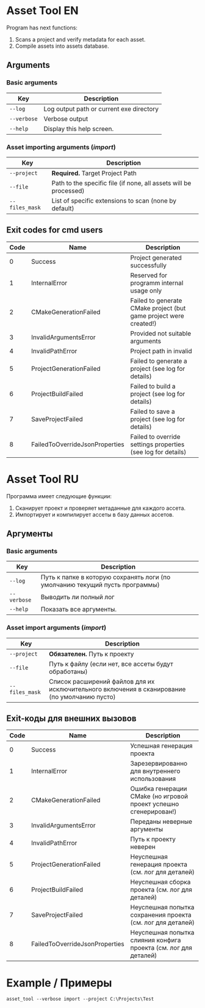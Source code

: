 # Asset Tool EN

Program has next functions:
1. Scans a project and verify metadata for each asset.
2. Compile assets into assets database.

## Arguments

### Basic arguments 
| Key       | Description                                                                                   |
| --------- | --------------------------------------------------------------------------------------------- |
|`--log`    | Log output path or current exe directory                                                      |
|`--verbose`| Verbose output                                                                                |
|`--help`   | Display this help screen.                                                                     |

### Asset importing arguments (***import***)
| Key                                | Description                                                                                       |
| ---------------------------------- | ------------------------------------------------------------------------------------------------- |
| `--project`                        |   **Required.** Target Project Path                                                               |
| `--file`                           |   Path to the specific file (if none, all assets will be processed)                               |
| `--files_mask`                     |   List of specific extensions to scan (none by default)                                           |

## Exit codes for cmd users 

| Code | Name                               |  Description                                                      |
| ---  | ---------------------------------- | ----------------------------------------------------------------- |
|  0   | Success                            | Project generated successfully                                    |
|  1   | InternalError                      | Reserved for programm internal usage only                         |
|  2   | CMakeGenerationFailed              | Failed to generate CMake project (but game project were created!) |
|  3   | InvalidArgumentsError              | Provided not suitable arguments                                   |
|  4   | InvalidPathError                   | Project path in invalid                                           |
|  5   | ProjectGenerationFailed            | Failed to generate a project (see log for details)                |
|  6   | ProjectBuildFailed                 | Failed to build a project (see log for details)                   |
|  7   | SaveProjectFailed                  | Failed to save a project (see log for details)                    |
|  8   | FailedToOverrideJsonProperties     | Failed to override settings properties (see log for details)      |

# Asset Tool RU

Программа имеет следующие функции:
1. Сканирует проект и проверяет метаданные для каждого ассета.
2. Импортирует и компилирует ассеты в базу данных ассетов.

## Аргументы

### Basic arguments 
| Key       | Description                                                                                                  |
| --------- | ------------------------------------------------------------------------------------------------------------ |
|`--log`    | Путь к папке в которую сохранять логи (по умолчанию текущий пусть программы)                                 |
|`--verbose`| Выводить ли полный лог                                                                                       |
|`--help`   | Показать все аргументы.                                                                                      |

### Asset import arguments (***import***)
| Key                                | Description                                                                                                 |
| ---------------------------------- | ----------------------------------------------------------------------------------------------------------- |
| `--project`                        |   **Обязателен.** Путь к проекту                                                                            |
| `--file`                           |   Путь к файлу  (если нет, все ассеты будут обработаны)                                                     |
| `--files_mask`                     |   Список расширений файлов для их исключительного включения в сканирование (по умолчанию пусто)             |

## Exit-коды для внешних вызовов

| Code | Name                               |  Description                                                      |
| ---  | ---------------------------------- | ----------------------------------------------------------------- |
|  0   | Success                            | Успешная генерация проекта                                        |
|  1   | InternalError                      | Зарезервированно для внутреннего использования                    |
|  2   | CMakeGenerationFailed              | Ошибка генерации CMake (но игровой проект успешно сгенерирован!)  |
|  3   | InvalidArgumentsError              | Переданы неверные аргументы                                       |
|  4   | InvalidPathError                   | Путь к проекту неверен                                            |
|  5   | ProjectGenerationFailed            | Неуспешная генерация проекта (см. лог для деталей)                |
|  6   | ProjectBuildFailed                 | Неуспешная сборка проекта (см. лог для деталей)                   |
|  7   | SaveProjectFailed                  | Неуспешная попытка сохранения проекта (см. лог для деталей)       |
|  8   | FailedToOverrideJsonProperties     | Неуспешная попытка слияния конфига проекта (см. лог для деталей)  |


# Example / Примеры

```
asset_tool --verbose import --project C:\Projects\Test
```

